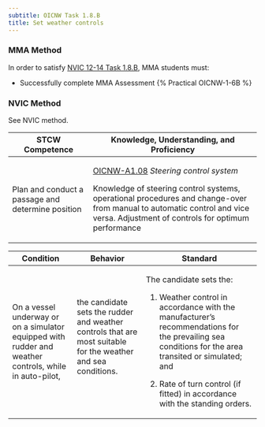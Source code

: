 ```yaml
---
subtitle: OICNW Task 1.8.B 
title: Set weather controls
---
```



### MMA Method

In order to satisfy  [NVIC 12-14  Task  1.8.B](/stcw23/assets/images/nvic-12-14.pdf), MMA students must:

* Successfully complete MMA Assessment {% Practical OICNW-1-6B %}


### NVIC Method

<a onclick="togglevisibility('nvic_methods')" >See NVIC method.</a>

<div id='nvic_methods' class='hide'>

<table>
<thead>
<tr>
<th class='forty'> STCW Competence </th>
<th class='sixty'> Knowledge, Understanding, and Proficiency </th>
</tr>
</thead>




<tbody>
<tr><td markdown='1'>

Plan and conduct a passage and determine position

</td><td markdown='1'>

[OICNW-A1.08](../../tables/21.html#OICNW-A1.08) *Steering control system*

Knowledge of steering control systems, operational procedures and change-over from manual to automatic control and vice versa. Adjustment of controls for optimum performance

</td></tr>


</tbody>
</table>


<table>
<thead>
<tr><th class='twenty'>  Condition </th><th class='twenty'> Behavior </th><th  class='sixty'>Standard </th></tr>
</thead>
<tbody >



<tr><td markdown='1'>

On a vessel underway or on a simulator equipped with rudder and weather controls, while in auto-pilot,

</td><td markdown='1'>

the candidate sets the rudder and weather controls that are most suitable for the weather and sea conditions.

<br>

<div class="tooltip">
<span class="tooltiptext">
</span>
</div>


</td><td markdown='1'>

The candidate sets the:

1. Weather control in accordance with the manufacturer’s recommendations for the prevailing sea conditions for the area transited or simulated; and

2. Rate of turn control (if fitted) in accordance with the standing orders.

</td></tr>
</tbody>
</table>
</div>
